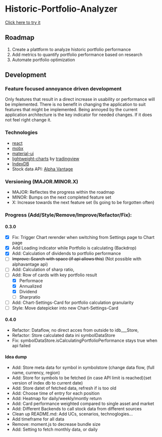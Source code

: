 # Historic-Portfolio-Analyzer

[Click here to try it](https://sirbenedick.github.io/historic-portfolio-analyzer)

## Roadmap

1. Create a plattform to analyze historic portfolio performance
2. Add metrics to quantify portfolio performance based on research
3. Automate portfolio optimization

## Development

### Feature focused annoyance driven development

Only features that result in a direct increase in usability or performance will be implemented.
There is no benefit in changing the application to suit features that might be implemented.
Being annoyed by the current application architecture is the key indicator for needed changes. If it does not feel right change it.

### Technologies

- [react](https://reactjs.org)
- [mobx](https://mobx.js.org/README.html)
- [material-ui](https://material-ui.com)
- [lightweight-charts](https://github.com/tradingview/lightweight-charts) by [tradingview](https://www.tradingview.com/lightweight-charts/)
- [IndexDB](https://developer.mozilla.org/de/docs/Web/API/IndexedDB_API)
- Stock data API: [Alpha Vantage](https://www.alphavantage.co)

### Versioning (MAJOR.MINOR.X)

- MAJOR: Reflectes the progress within the roadmap
- MINOR: Bumps on the next completed feature set
- X: Increase towards the next feature set (Is going to be forgotten often)

### Progress (Add/Style/Remove/Improve/Refactor/Fix):

#### 0.3.0

- [x] Fix: Trigger Chart rerender when switching from Settings page to Chart page
- [x] Add Loading indicator while Portfolio is calculating (Backdrop)
- [x] Add: Calculation of dividends to portfolio performance
- [ ] ~~Improve: Search with space (if api allows this)~~ (Not possible with alphavantage api)
- [ ] Add: Calculation of sharp ratio,
- [ ] Add: Row of cards with key portfolio result
  - [x] Performace
  - [x] Annualized
  - [x] Dividend
  - [ ] Sharpratio
- [ ] Add: Chart-Settings-Card for portfolio calculation granularity
- [ ] Style: Move datepicker into new Chart-Settings-Card

#### 0.4.0

- Refactor: Dataflow, no direct acces from outside to idb\_\_\_Store,
- Refactor: Store calculated data ini symbolDataStore
- Fix: symbolDataStore.isCalculatingPortfolioPerformance stays true when api failed

#### Idea dump

- Add: Store meta data for symbol in symbolstore (change data flow, (full name, currency, region)
- Add: Store for symbols to be fetched (in case API limit is reached)(set version of index db to current date)
- Add: Store datet of fetched data, refresh if is too old
- Add: Choose time of entry for each position
- Add: Heatmap for daily/weekly/montly return
- Add: Card performance weighted compared to single asset and market
- Add: Different Backends to call stock data from different sources
- Clean up README.md: Add UCs, scenarios, technoglogies...
- Add timeframe for all data
- Remove: moment.js to decrease bundle size
- Add: Setting to fetch monthly data, or daily
